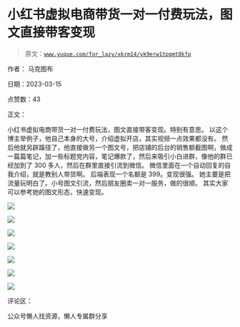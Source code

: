 # 小红书虚拟电商带货一对一付费玩法，图文直接带客变现

> 原文：[`www.yuque.com/for_lazy/xkrm14/yk9erw1tpqmt8kfp`](https://www.yuque.com/for_lazy/xkrm14/yk9erw1tpqmt8kfp)



作者： 马克图布



日期：2023-03-15



点赞数：43



正文：



小红书虚拟电商带货一对一付费玩法，图文直接带客变现。特别有意思。 以这个博主举例子，他自己本身的大号，介绍虚拟开店，其实视频一点效果都没有。 然后他就另辟蹊径了，他直接做另一个图文号，把店铺的后台的销售额截图啊，做成一篇篇笔记，加一些标题党内容，笔记爆款了，然后来吸引小白进群，像他的群已经加到了 300 多人，然后在群里直接引流到微信。 微信里面在一个自动回复的自我介绍，就是教别人带货啊。 后端表现一个名额是 399。变现很强。 她主要是把流量玩明白了。小号图文引流，然后朋友圈卖一对一服务，做的很顺。 其实大家可以参考她的图文形态，快速变现。



![](img/9899bd13b936b10778bdb6a9557a08a3.png)  

![](img/855bd9aef61152efa730ff526405198f.png)



![](img/c0d4659f708a7a25eb35105166111772.png)  

![](img/2f86bed6111787b51a070b393a087fd4.png)  

![](img/387cc727b3921e5ad446faf70bd034da.png)  

![](img/6d543c1a9db95d968452d5146678b4b2.png)  

![](img/4ca84c25925070a3170efd2a30ab9e3d.png)  

评论区：



公众号懒人找资源，懒人专属群分享

